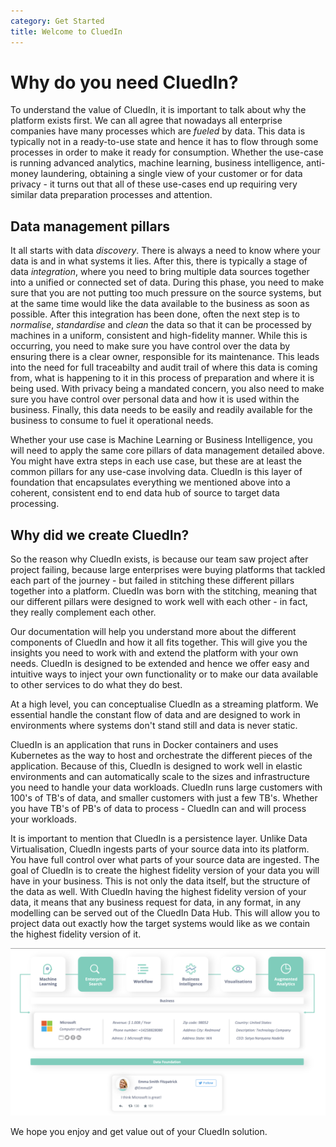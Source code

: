 ```yaml
---
category: Get Started
title: Welcome to CluedIn
---
```


# Why do you need CluedIn?

To understand the value of CluedIn, it is important to talk about why the platform exists first. We can all agree that nowadays all enterprise companies have many processes which are _fueled_ by data. This data is typically not in a ready-to-use state and hence it has to flow through some processes in order to make it ready for consumption. Whether the use-case is running advanced analytics, machine learning, business intelligence, anti-money laundering, obtaining a single view of your customer or for data privacy - it turns out that all of these use-cases end up requiring very similar data preparation processes and attention. 

## Data management pillars

It all starts with data *discovery*. There is always a need to know where your data is and in what systems it lies. After this, there is typically a stage of data *integration*, where you need to bring multiple data sources together into a unified or connected set of data. During this phase, you need to make sure that you are not putting too much pressure on the source systems, but at the same time would like the data available to the business as soon as possible.
After this integration has been done, often the next step is to *normalise*, *standardise* and *clean* the data so that it can be processed by machines in a uniform, consistent and high-fidelity manner. While this is occurring, you need to make sure you have control over the data by ensuring there is a clear owner, responsible for its maintenance. This leads into the need for full traceabilty and audit trail of where this data is coming from, what is happening to it in this process of preparation and where it is being used. With privacy being a mandated concern, you also need to make sure you have control over personal data and how it is used within the business. Finally, this data needs to be easily and readily available for the business to consume to fuel it operational needs. 

Whether your use case is Machine Learning or Business Intelligence, you will need to apply the same core pillars of data management detailed above. You might have extra steps in each use case, but these are at least the common pillars for any use-case involving data. CluedIn is this layer of foundation that encapsulates everything we mentioned above into a coherent, consistent end to end data hub of source to target data processing. 

## Why did we create CluedIn? 

So the reason why CluedIn exists, is because our team saw project after project failing, because large enterprises were buying platforms that tackled each part of the journey - but failed in stitching these different pillars together into a platform. CluedIn was born with the stitching, meaning that our different pillars were designed to work well with each other - in fact, they really complement each other. 

Our documentation will help you understand more about the different components of CluedIn and how it all fits together. This will give you the insights you need to work with and extend the platform with your own needs. CluedIn is designed to be extended and hence we offer easy and intuitive ways to inject your own functionality or to make our data available to other services to do what they do best. 

At a high level, you can conceptualise CluedIn as a streaming platform. We essential handle the constant flow of data and are designed to work in environments where systems don't stand still and data is never static. 

CluedIn is an application that runs in Docker containers and uses Kubernetes as the way to host and orchestrate the different pieces of the application. Because of this, CluedIn is designed to work well in elastic environments and can automatically scale to the sizes and infrastructure you need to handle your data workloads. CluedIn runs large customers with 100's of TB's of data, and smaller customers with just a few TB's. Whether you have TB's of PB's of data to process - CluedIn can and will process your workloads.

It is important to mention that CluedIn is a persistence layer. Unlike Data Virtualisation, CluedIn ingests parts of your source data into its platform. You have full control over what parts of your source data are ingested. The goal of CluedIn is to create the highest fidelity version of your data you will have in your business. This is not only the data itself, but the structure of the data as well. With CluedIn having the highest fidelity version of your data, it means that any business request for data, in any format, in any modelling can be served out of the CluedIn Data Hub. This will allow you to project data out exactly how the target systems would like as we contain the highest fidelity version of it. 

![Diagram](high-fidelity.png)

We hope you enjoy and get value out of your CluedIn solution. 
